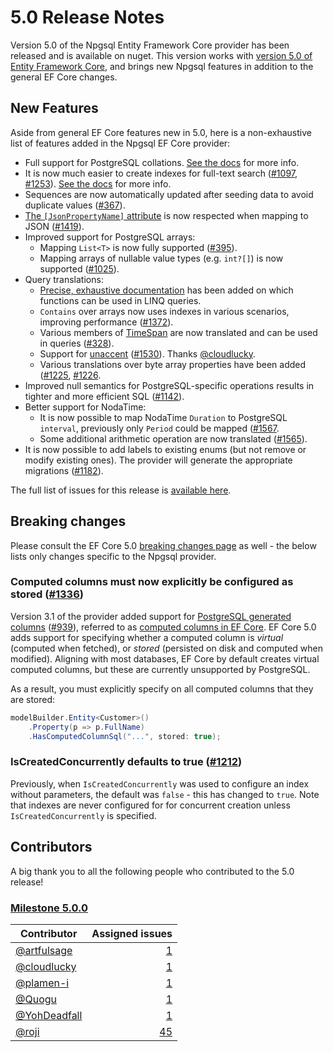 # 5.0 Release Notes

Version 5.0 of the Npgsql Entity Framework Core provider has been released and is available on nuget. This version works with [version 5.0 of Entity Framework Core](https://docs.microsoft.com/ef/core/what-is-new/ef-core-5.0/whatsnew), and brings new Npgsql features in addition to the general EF Core changes.

## New Features

Aside from general EF Core features new in 5.0, here is a non-exhaustive list of features added in the Npgsql EF Core provider:

* Full support for PostgreSQL collations. [See the docs](http://www.npgsql.org/efcore/misc/collations-and-case-sensitivity.html?tabs=data-annotations) for more info.
* It is now much easier to create indexes for full-text search ([#1097](https://github.com/npgsql/efcore.pg/issues/1097), [#1253](https://github.com/npgsql/efcore.pg/issues/1253)). [See the docs](www.npgsql.org/efcore/mapping/full-text-search.html) for more info.
* Sequences are now automatically updated after seeding data to avoid duplicate values ([#367](https://github.com/npgsql/efcore.pg/issues/367)).
* [The `[JsonPropertyName]` attribute](https://docs.microsoft.com/dotnet/api/system.text.json.serialization.jsonpropertynameattribute) is now respected when mapping to JSON ([#1419](https://github.com/npgsql/efcore.pg/issues/1419)).
* Improved support for PostgreSQL arrays:
  * Mapping `List<T>` is now fully supported ([#395](https://github.com/npgsql/efcore.pg/issues/395)).
  * Mapping arrays of nullable value types (e.g. `int?[]`) is now supported ([#1025](https://github.com/npgsql/efcore.pg/issues/1025)).
* Query translations:
  * [Precise, exhaustive documentation](http://www.npgsql.org/efcore/mapping/translations.html) has been added on which functions can be used in LINQ queries.
  * `Contains` over arrays now uses indexes in various scenarios, improving performance ([#1372](https://github.com/npgsql/efcore.pg/issues/1372)).
  * Various members of [TimeSpan](https://docs.microsoft.com/dotnet/api/system.timespan?view=netcore-3.1) are now translated and can be used in queries ([#328](https://github.com/npgsql/efcore.pg/issues/328)).
  * Support for [unaccent](https://www.postgresql.org/docs/current/unaccent.html) ([#1530](https://github.com/npgsql/efcore.pg/issues/1530)). Thanks [@cloudlucky](https://github.com/cloudlucky).
  * Various translations over byte array properties have been added ([#1225](https://github.com/npgsql/efcore.pg/issues/1225), [#1226](https://github.com/npgsql/efcore.pg/issues/1226).
* Improved null semantics for PostgreSQL-specific operations results in tighter and more efficient SQL ([#1142](https://github.com/npgsql/efcore.pg/issues/1142)).
* Better support for NodaTime:
  * It is now possible to map NodaTime `Duration` to PostgreSQL `interval`, previously only `Period` could be mapped ([#1567](https://github.com/npgsql/efcore.pg/issues/1567).
  * Some additional arithmetic operation are now translated ([#1565](https://github.com/npgsql/efcore.pg/issues/1565)).
* It is now possible to add labels to existing enums (but not remove or modify existing ones). The provider will generate the appropriate migrations ([#1182](https://github.com/npgsql/efcore.pg/issues/1182)).

The full list of issues for this release is [available here](https://github.com/npgsql/efcore.pg/milestone/24?closed=1).

## Breaking changes

Please consult the EF Core 5.0 [breaking changes page](https://docs.microsoft.com/ef/core/what-is-new/ef-core-5.0/breaking-changes) as well - the below lists only changes specific to the Npgsql provider.

### Computed columns must now explicitly be configured as stored ([#1336](https://github.com/npgsql/efcore.pg/issues/1336))

Version 3.1 of the provider added support for [PostgreSQL generated columns](https://www.postgresql.org/docs/current/ddl-generated-columns.html) ([#939](https://github.com/npgsql/efcore.pg/issues/939)), referred to as [computed columns in EF Core](https://docs.microsoft.com/ef/core/modeling/generated-properties?tabs=data-annotations#computed-columns). EF Core 5.0 adds support for specifying whether a computed column is *virtual* (computed when fetched), or *stored* (persisted on disk and computed when modified). Aligning with most databases, EF Core by default creates virtual computed columns, but these are currently unsupported by PostgreSQL.

As a result, you must explicitly specify on all computed columns that they are stored:

```c#
modelBuilder.Entity<Customer>()
    .Property(p => p.FullName)
    .HasComputedColumnSql("...", stored: true);
```

### IsCreatedConcurrently defaults to true ([#1212](https://github.com/npgsql/efcore.pg/issues/1212))

Previously, when `IsCreatedConcurrently` was used to configure an index without parameters, the default was `false` - this has changed to `true`. Note that indexes are never configured for for concurrent creation unless `IsCreatedConcurrently` is specified.

## Contributors

A big thank you to all the following people who contributed to the 5.0 release!

### [Milestone 5.0.0](https://github.com/npgsql/EFCore.PG/issues?q=milestone%3A5.0.0+)

Contributor                                    | Assigned issues
---------------------------------------------- | ----------------:|
[@artfulsage](https://github.com/artfulsage)   | [1](https://github.com/npgsql/EFCore.PG/issues?q=milestone%3A5.0.0+assignee%3Aartfulsage+)
[@cloudlucky](https://github.com/cloudlucky)   | [1](https://github.com/npgsql/EFCore.PG/issues?q=milestone%3A5.0.0+assignee%3Acloudlucky+)
[@plamen-i](https://github.com/plamen-i)       | [1](https://github.com/npgsql/EFCore.PG/issues?q=milestone%3A5.0.0+assignee%3Aplamen-i)
[@Quogu](https://github.com/Quogu)             | [1](https://github.com/npgsql/EFCore.PG/issues?q=milestone%3A5.0.0+assignee%3AQuogu+)
[@YohDeadfall](https://github.com/yohdeadfall) | [1](https://github.com/npgsql/EFCore.PG/issues?q=milestone%3A5.0.0+assignee%3Ayohdeadfall+)
[@roji](https://github.com/roji)               | [45](https://github.com/npgsql/EFCore.PG/issues?q=milestone%3A5.0.0+assignee%3Aroji)
